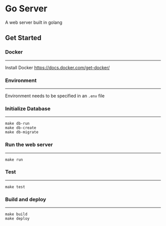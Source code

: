 # Go Server

A web server built in golang

## Get Started

### Docker
---
Install Docker
https://docs.docker.com/get-docker/

### Environment
---
Environment needs to be specified in an `.env` file

### Initialize Database
---
```
make db-run
make db-create
make db-migrate
```

### Run the web server
---
```
make run
```

### Test
---
```
make test
```

### Build and deploy
---
```
make build
make deploy
```
